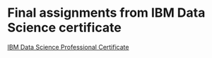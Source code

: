 # Final assignments from IBM Data Science certificate 

[IBM Data Science Professional Certificate](https://www.coursera.org/professional-certificates/ibm-data-science)
